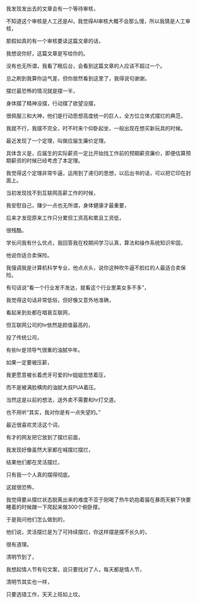 我发现发出去的文章会有一个等待审核，

不知道这个审核是人工还是AI，我觉得AI审核大概不会那么慢，所以我猜是人工审核，

那假如真的有一个审核要读这篇文章的话，

我想说你好，这篇文章是写给你的。

没有也无所谓，我看了眼后台，会看到这篇文章的人应该不超过一个。

总之刷到我算你运气差，但你居然看到这里了，我得说句谢谢。



摆烂最恐怖的情况就是摆一半，

身体摆了精神没摆，行动摆了欲望没摆，

很佩服三和大神，他们是行动思想高度统一的巨人，全方位立体式摆烂的典范，

我就不行，我摆不完全，时不时来个仰卧起坐，一般出现在想买新玩具的时候。



最近发现了一个定理，叫做应届生廉价定理。

具体含义是，应届生的实际薪资一定比开始找工作前的预期薪资廉价，即便估算预期薪资的时候已经考虑了本定理。

我觉得这个定理非常牛逼，运用到了递归的思想，以后出书的话，可以把它印在封面上。



当初发现找不到互联网高薪工作的时候，

我安慰自己，赚少一点也无所谓，身体健康才最重要，

后来才发现原来工作只分累但工资高和累且工资低，

很残酷。



学长问我有什么优点，我回答我在校期间学习认真，算法和操作系统知识牢固，

他说你适合卖保险。

我强调我是计算机科学专业，他点点头，说你这种吹牛逼不脸红的人最适合卖保险。



有句话说“看一个行业发不发达，就看这个行业里美女多不多”，

我觉得这句话非常低俗，但好像又意外地准确，

看起来到处都在唱衰互联网，

但互联网公司的hr依然是颜值最高的，

投了传统公司，

有些hr是领导气很重的油腻中年。

如果一定要被压薪，

我更愿意被长着虎牙可爱的hr姐姐忽悠着压，

而不是被满脸横肉的油腻大叔PUA着压。

当然这是以前的想法，送外卖不需要和hr打交道。

也不用听“其实，我对你是有一点失望的。”



最近很喜欢灵活这个词，

有才的网友把它放到了摆烂前面，

我发现好像虽然大家都在喊摆烂摆烂，

结果他们都在灵活摆烂，

只有我一个人真的摆得彻底。

这就很恐怖，

我觉得要从摆烂状态脱离出来的难度不亚于刚喝了热牛奶抱着猫在暴雨天躺下快要睡着的时候蹭一下爬起来做300个俯卧撑。

于是我问他们怎么做到的，

他们说，灵活摆烂是为了可持续摆烂，你这样摆是摆不长久的，

很有道理。



清明节到了，

我想起情人节有句文案，说只要找对了人，每天都是情人节，

清明节其实也一样，

只要选错工作，天天上班如上坟。